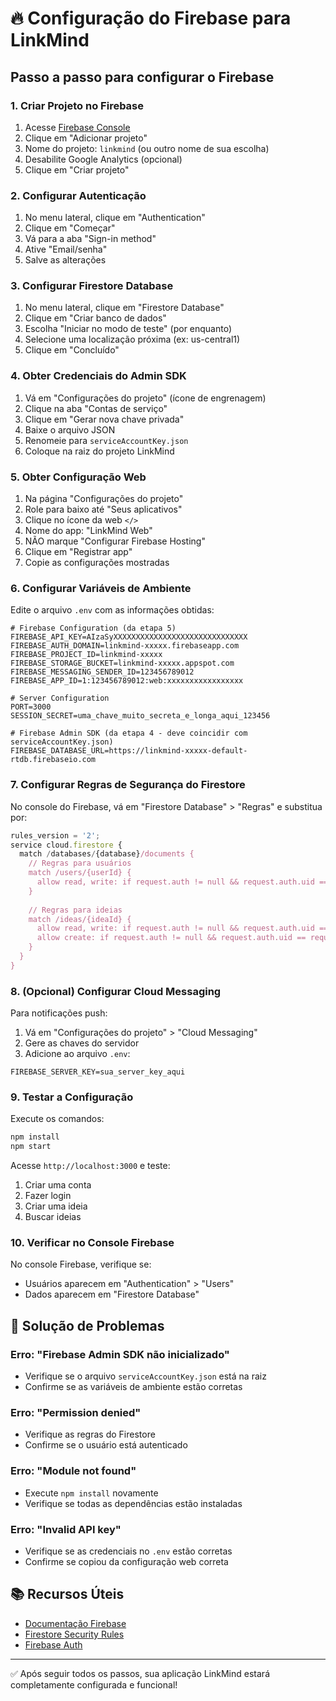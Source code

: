 # 🔥 Configuração do Firebase para LinkMind

## Passo a passo para configurar o Firebase

### 1. Criar Projeto no Firebase

1. Acesse [Firebase Console](https://console.firebase.google.com/)
2. Clique em "Adicionar projeto"
3. Nome do projeto: `linkmind` (ou outro nome de sua escolha)
4. Desabilite Google Analytics (opcional)
5. Clique em "Criar projeto"

### 2. Configurar Autenticação

1. No menu lateral, clique em "Authentication"
2. Clique em "Começar"
3. Vá para a aba "Sign-in method"
4. Ative "Email/senha"
5. Salve as alterações

### 3. Configurar Firestore Database

1. No menu lateral, clique em "Firestore Database"
2. Clique em "Criar banco de dados"
3. Escolha "Iniciar no modo de teste" (por enquanto)
4. Selecione uma localização próxima (ex: us-central1)
5. Clique em "Concluído"

### 4. Obter Credenciais do Admin SDK

1. Vá em "Configurações do projeto" (ícone de engrenagem)
2. Clique na aba "Contas de serviço"
3. Clique em "Gerar nova chave privada"
4. Baixe o arquivo JSON
5. Renomeie para `serviceAccountKey.json`
6. Coloque na raiz do projeto LinkMind

### 5. Obter Configuração Web

1. Na página "Configurações do projeto"
2. Role para baixo até "Seus aplicativos"
3. Clique no ícone da web `</>`
4. Nome do app: "LinkMind Web"
5. NÃO marque "Configurar Firebase Hosting"
6. Clique em "Registrar app"
7. Copie as configurações mostradas

### 6. Configurar Variáveis de Ambiente

Edite o arquivo `.env` com as informações obtidas:

```env
# Firebase Configuration (da etapa 5)
FIREBASE_API_KEY=AIzaSyXXXXXXXXXXXXXXXXXXXXXXXXXXXXXX
FIREBASE_AUTH_DOMAIN=linkmind-xxxxx.firebaseapp.com
FIREBASE_PROJECT_ID=linkmind-xxxxx
FIREBASE_STORAGE_BUCKET=linkmind-xxxxx.appspot.com
FIREBASE_MESSAGING_SENDER_ID=123456789012
FIREBASE_APP_ID=1:123456789012:web:xxxxxxxxxxxxxxxxx

# Server Configuration
PORT=3000
SESSION_SECRET=uma_chave_muito_secreta_e_longa_aqui_123456

# Firebase Admin SDK (da etapa 4 - deve coincidir com serviceAccountKey.json)
FIREBASE_DATABASE_URL=https://linkmind-xxxxx-default-rtdb.firebaseio.com
```

### 7. Configurar Regras de Segurança do Firestore

No console do Firebase, vá em "Firestore Database" > "Regras" e substitua por:

```javascript
rules_version = '2';
service cloud.firestore {
  match /databases/{database}/documents {
    // Regras para usuários
    match /users/{userId} {
      allow read, write: if request.auth != null && request.auth.uid == userId;
    }
    
    // Regras para ideias
    match /ideas/{ideaId} {
      allow read, write: if request.auth != null && request.auth.uid == resource.data.userId;
      allow create: if request.auth != null && request.auth.uid == request.resource.data.userId;
    }
  }
}
```

### 8. (Opcional) Configurar Cloud Messaging

Para notificações push:

1. Vá em "Configurações do projeto" > "Cloud Messaging"
2. Gere as chaves do servidor
3. Adicione ao arquivo `.env`:

```env
FIREBASE_SERVER_KEY=sua_server_key_aqui
```

### 9. Testar a Configuração

Execute os comandos:

```bash
npm install
npm start
```

Acesse `http://localhost:3000` e teste:
1. Criar uma conta
2. Fazer login
3. Criar uma ideia
4. Buscar ideias

### 10. Verificar no Console Firebase

No console Firebase, verifique se:
- Usuários aparecem em "Authentication" > "Users"
- Dados aparecem em "Firestore Database"

## 🔧 Solução de Problemas

### Erro: "Firebase Admin SDK não inicializado"
- Verifique se o arquivo `serviceAccountKey.json` está na raiz
- Confirme se as variáveis de ambiente estão corretas

### Erro: "Permission denied"
- Verifique as regras do Firestore
- Confirme se o usuário está autenticado

### Erro: "Module not found"
- Execute `npm install` novamente
- Verifique se todas as dependências estão instaladas

### Erro: "Invalid API key"
- Verifique se as credenciais no `.env` estão corretas
- Confirme se copiou da configuração web correta

## 📚 Recursos Úteis

- [Documentação Firebase](https://firebase.google.com/docs)
- [Firestore Security Rules](https://firebase.google.com/docs/firestore/security/get-started)
- [Firebase Auth](https://firebase.google.com/docs/auth)

---

✅ Após seguir todos os passos, sua aplicação LinkMind estará completamente configurada e funcional!
